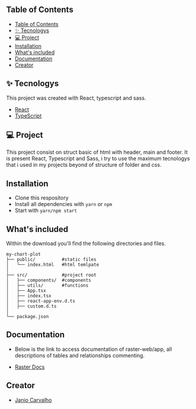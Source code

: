 ## Table of Contents

- [Table of Contents](#table-of-contents)
- [✨ Tecnologys](#-tecnologys)
- [💻 Project](#-project)
- [Installation](#installation)
- [What's included](#whats-included)
- [Documentation](#documentation)
- [Creator](#creator)
<!-- * [Community](#community) -->

## ✨ Tecnologys

This project was created with React, typescript and sass.

- [React](https://reactjs.org)
- [TypeScript](https://www.typescriptlang.org/)

## 💻 Project

This project consist on struct basic of html with header, main and footer. It is present React, Typescript and Sass, i try to use the maximum tecnologys that i used in my projects beyond of structure of folder and css.

## Installation

- Clone this respository
- Install all dependencies with `yarn` or `npm`
- Start with `yarn/npm start`


## What's included

Within the download you'll find the following directories and files.

```
my-chart-plot
├── public/          #static files
│   └── index.html   #html temlpate
│
├── src/             #project root
│   ├── components/  #components
│   ├── utils/       #functions
│   ├── App.tsx
│   ├── index.tsx
│   ├── react-app-env.d.ts
│   ├── custom.d.ts
│
└── package.json
```
## Documentation

- Below is the link to access documentation of raster-web/app, all descriptions of tables and relationships  commenting.

- [Raster Docs](https://docs.google.com/document/d/1oAxzut9mfTy67DNKmobG7sj85C_VLCjFOhYQ5m7aYXg/edit)

## Creator
  
- [Janio Carvalho](https://www.linkedin.com/in/janio-carvalho-95966016b/)


